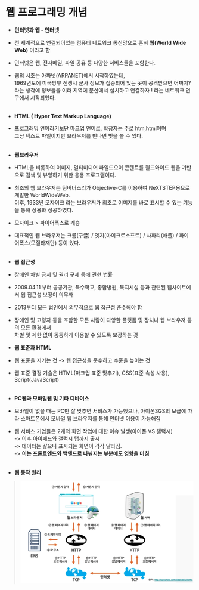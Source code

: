 <h1>웹 프로그래밍 개념</h1>

- <b>인터넷과 웹 - 인터넷</b>
- 전 세계적으로 연결되어있는 컴퓨터 네트워크 통신망으로 흔히 <b>웹(World Wide Web)</b> 이라고 함
- 인터넷은 웹, 전자메일, 파일 공유 등 다양한 서비스들을 포함한다.
- 웹의 시초는 아파넷(ARPANET)에서 시작하였는데,
  </br> 1969년도에 미국방부 전쟁시 군사 정보가 집중되어 있는 곳이 공격받으면 어쩌지?
  </br> 라는 생각에 정보들을 여러 지역에 분산에서 설치하고 연결하자 ! 라는 네트워크 연구에서 시작되었다.
  </br></br>

- <b>HTML ( Hyper Text Markup Language)</b>
- 프로그래밍 언어라기보단 마크업 언어로, 확장자는 주로 htm,html이며
  </br> 그냥 텍스트 파일이지만 브라우저를 만나면 빛을 볼 수 있다.
  </br></br>

- <b>웹브라우저</b>
- HTML을 비롯하여 이미지, 멀티미디어 파일드으이 콘텐트를 월드와이드 웹을 기반으로 검색 및 뷰잉하기 위한 응용 프로그램이다.
- 최초의 웹 브라우저는 팀버너스리가 Objective-C를 이용하여 NeXTSTEP용으로 개발한 WorldWideWeb.
  </br> 이후, 1933년 모자이크 라는 브라우저가 최초로 이미지를 바로 표시할 수 있는 기능을 통해 상용화 성공하였다.
- 모자이크 > 파이어폭스로 계승
- 대표적인 웹 브라우저는 크롬(구글) / 엣지(마이크로소프트) / 사파리(애플) / 파이어폭스(모질라재단) 등이 있다.
  </br></br>

- <b>웹 접근성</b>
- 장애인 차별 금지 및 권리 구제 등에 관현 법률
- 2009.04.11 부터 공공기관, 특수학교, 종합병원, 복지시설 등과 관련된 웹사이트에서 웹 접근성 보장이 의무화
- 2013부터 모든 법인에서 의무적으로 웹 접근성 준수해야 함
- 장애인 및 고령자 등을 포함한 모든 사람이 다양한 플랫폼 및 장치나 웹 브라우저 등의 모든 환경에서
  <br>차별 및 제한 없이 동등하게 이용할 수 있도록 보장하는 것

- <b>웹 표준과 HTML</b>
- 웹 표준을 지키는 것 -> 웹 접근성을 준수하고 수준을 높이는 것
- 웹 표준 결정 기술은 HTML(마크업 표준 맞추기), CSS(표준 속성 사용), Script(JavaScript)
  </br></br>

- <b>PC웹과 모바일웹 및 기타 디바이스</b>
- 모바일이 없을 때는 PC만 잘 맞추면 서비스가 가능했으나, 아이폰3GS의 보급에 따라 스마트폰에서 모바일 웹 브라우저를 통해 인터넷 이용이 가능해짐
- 웹 서비스 기업들은 2개의 화면 작업에 대한 이슈 발생(아이폰 VS 갤럭시)
  </br> -> 이후 아이패드와 갤럭시 탭까지 출시
  </br> -> 데이터는 갍으나 표시되는 화면이 각각 달라짐.
  </br> -> <b>이는 프론트엔드와 백엔드로 나눠지는 부분에도 영향을 미침</b>
  </br></br>

- <b>웹 동작 원리</b>

> ![img_1.png](웹동작원리.png)

